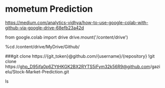 mometum Prediction
==================






https://medium.com/analytics-vidhya/how-to-use-google-colab-with-github-via-google-drive-68efb23a42d


from google.colab import drive
drive.mount('/content/drive')

%cd /content/drive/MyDrive/Github/

###git clone https://{git_token}@github.com/{username}/{repository}
!git clone https://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@github.com/gazielu/Stock-Market-Prediction.git

ls

